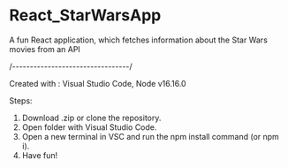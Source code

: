 # React_StarWarsApp
A fun React application, which fetches information about the Star Wars movies from an API

/---------------------------------/

Created with : Visual Studio Code, Node v16.16.0

Steps:

1. Download .zip or clone the repository.
2. Open folder with Visual Studio Code.
3. Open a new terminal in VSC and run the npm install command (or npm i).
4. Have fun!
